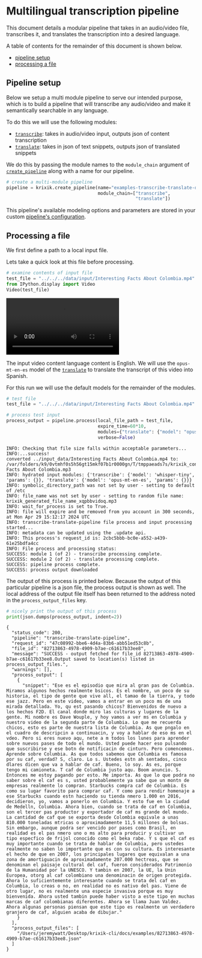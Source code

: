 # Multilingual transcription pipeline

This document details a modular pipeline that takes in an audio/video file, transcribes it, and translates the transcription into a desired language.

A table of contents for the remainder of this document is shown below.


- [pipeline setup](#pipeline-setup)
- [processing a file](#processing-a-file)


## Pipeline setup

Below we setup a multi module pipeline to serve our intended purpose, which is to build a pipeline that will transcribe any audio/video and make it semantically searchable in any language.

To do this we will use the following modules:

- [`transcribe`](modules/transcribe.md): takes in audio/video input, outputs json of content transcription
- [`translate`](modules/translate.md): takes in json of text snippets, outputs json of translated snippets


We do this by passing the module names to the `module_chain` argument of [`create_pipeline`](system/create_save_load.md) along with a name for our pipeline.


```python
# create a multi-module pipeline
pipeline = krixik.create_pipeline(name="examples-transcribe-translate-docs",
                                  module_chain=["transcribe",
                                                "translate"])
```

This pipeline's available modeling options and parameters are stored in your custom [pipeline's configuration](system/create_save_load.md).

## Processing a file

We first define a path to a local input file.

Lets take a quick look at this file before processing.


```python
# examine contents of input file
test_file = "../../../data/input/Interesting Facts About Colombia.mp4"
from IPython.display import Video
Video(test_file)
```




<video src="../input_data/Interesting Facts About Colombia.mp4" controls  >
      Your browser does not support the <code>video</code> element.
    </video>



The input video content language content is English.  We will use the `opus-mt-en-es` model of the [`translate`](modules/translate.md) to translate the transcript of this video into Spanish.

For this run we will use the default models for the remainder of the modules.



```python
# test file
test_file = "../../../data/input/Interesting Facts About Colombia.mp4"

# process test input
process_output = pipeline.process(local_file_path = test_file,
                                  expire_time=60*10,
                                  modules={"translate": {"model": "opus-mt-en-es"}},
                                  verbose=False)
```

    INFO: Checking that file size falls within acceptable parameters...
    INFO:...success!
    converted ../input_data/Interesting Facts About Colombia.mp4 to: /var/folders/k9/0vtmhf0s5h56gt15mkf07b1r0000gn/T/tmppaeads7s/krixik_converted_version_Interesting Facts About Colombia.mp3
    INFO: hydrated input modules: {'transcribe': {'model': 'whisper-tiny', 'params': {}}, 'translate': {'model': 'opus-mt-en-es', 'params': {}}}
    INFO: symbolic_directory_path was not set by user - setting to default of /etc
    INFO: file_name was not set by user - setting to random file name: krixik_generated_file_name_xqpbbvidoq.mp3
    INFO: wait_for_process is set to True.
    INFO: file will expire and be removed from you account in 300 seconds, at Mon Apr 29 15:12:17 2024 UTC
    INFO: transcribe-translate-pipeline file process and input processing started...
    INFO: metadata can be updated using the .update api.
    INFO: This process's request_id is: 2cbc5bbb-bc0e-a552-a439-61e25bdfa4cc
    INFO: File process and processing status:
    SUCCESS: module 1 (of 2) - transcribe processing complete.
    SUCCESS: module 2 (of 2) - translate processing complete.
    SUCCESS: pipeline process complete.
    SUCCESS: process output downloaded


The output of this process is printed below.  Because the output of this particular pipeline is a json file, the process output is shown as well.  The local address of the output file itself has been returned to the address noted in the `process_output_files` key.


```python
# nicely print the output of this process
print(json.dumps(process_output, indent=2))
```

    {
      "status_code": 200,
      "pipeline": "transcribe-translate-pipeline",
      "request_id": "47c08992-bbe6-4d4a-83b6-abb51ed53c8b",
      "file_id": "82713863-4978-4909-b7ae-c61617b33ee8",
      "message": "SUCCESS - output fetched for file_id 82713863-4978-4909-b7ae-c61617b33ee8.Output saved to location(s) listed in process_output_files.",
      "warnings": [],
      "process_output": [
        {
          "snippet": "Ese es el episodio que mira al gran pas de Columbia. Miramos algunos hechos realmente bsicos. Es el nombre, un poco de su historia, el tipo de gente que vive all, el tamao de la tierra, y todo ese jazz. Pero en este video, vamos a entrar en un poco ms de una mirada detallada. Yo, qu est pasando chicos? Bienvenidos de nuevo a los hechos F2D. El canal donde miro las culturas y lugares de la gente. Mi nombre es Dave Wouple, y hoy vamos a ver ms en Columbia y nuestro video de la segunda parte de Columbia. Lo que me recuerda chicos, esto es parte de nuestra lista de Columbia. As que pngalo en el cuadro de descripcin a continuacin, y voy a hablar de eso ms en el vdeo. Pero si eres nuevo aqu, nete a m todos los lunes para aprender sobre nuevos pases de todo el mundo. Usted puede hacer eso pulsando que suscribirse y ese botn de notificacin de cinturn. Pero comencemos. Aprende sobre Columbia. As que todos sabemos que Columbia es famosa por su caf, verdad? S, claro. Lo s. Ustedes estn ah sentados, cinco dlares dicen que va a hablar de caf. Bueno, lo soy. As es, porque tengo mi camioneta. T caf de Columbia justo aqu. Boom anuncio. S. Entonces me estoy pagando por esto. Me importa. As que lo que podra no saber sobre el caf es s, usted probablemente ya sabe que un montn de empresas realmente lo compran. Starbucks compra caf de Columbia. Es como su lugar favorito para comprar caf. Y como para rendir homenaje a ese Starbucks cuando estn haciendo su tienda nmero 1.000 en 2016, decidieron, yo, vamos a ponerlo en Columbia. Y esto fue en la ciudad de Medelln, Columbia. Ahora bien, cuando se trata de caf en Columbia, son el tercer pas productor y exportador de caf ms grande del mundo. La cantidad de caf que se exporta desde Colombia equivale a unas 810.000 toneladas mtricas o aproximadamente 11,5 millones de bolsas. Sin embargo, aunque podra ser vencido por pases como Brasil, en realidad es el pas nmero uno o ms alto para producir y cultivar un tipo especfico de frijol conocido como el beka rabe. Y s que el caf es muy importante cuando se trata de hablar de Columbia, pero ustedes realmente no saben lo importante que es con su cultura. Es interesante el hecho de que en 2007, los principales lugares que equivalan a una zona de amortiguacin de aproximadamente 207.000 hectreas, que se denominan el paisaje cultural del caf, fueron considerados Patrimonio de la Humanidad por la UNESCO. Y tambin en 2007, la UE, la Unin Europea, otorg al caf colombiano una denominacin de origen protegida. Ahora lo suficientemente interesante cuando se trata del caf en Columbia, lo creas o no, en realidad no es nativo del pas. Viene de otro lugar, no es realmente una especie invasiva porque es muy bienvenida. Ahora usted tambin puede haber visto a este tipo en muchas marcas de caf colombianas diferentes. Ahora se llama Juan Valdez. Ahora algunas personas piensan que este tipo es realmente un verdadero granjero de caf, alguien acaba de dibujar."
        }
      ],
      "process_output_files": [
        "/Users/jeremywatt/Desktop/krixik-cli/docs/examples/82713863-4978-4909-b7ae-c61617b33ee8.json"
      ]
    }

